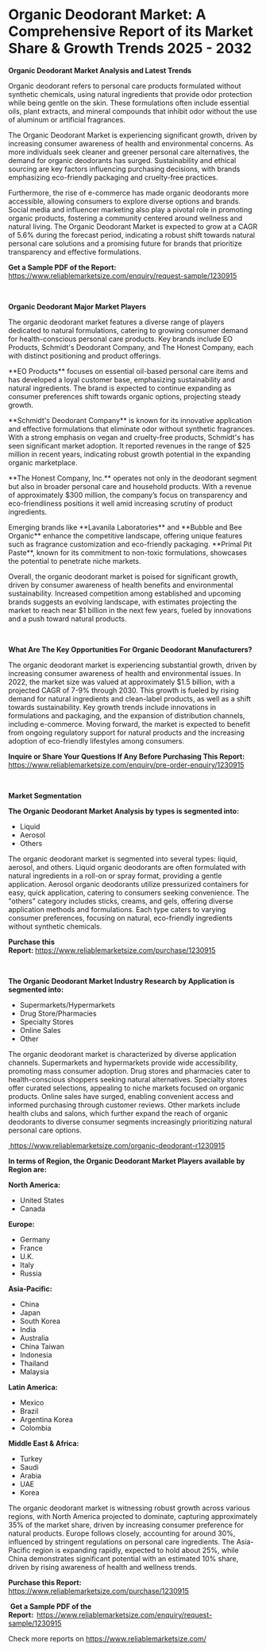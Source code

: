 <p><h1>Organic Deodorant Market: A Comprehensive Report of its Market Share & Growth Trends 2025 - 2032</h1></p><p><strong>Organic Deodorant Market Analysis and Latest Trends</strong></p>
<p><p>Organic deodorant refers to personal care products formulated without synthetic chemicals, using natural ingredients that provide odor protection while being gentle on the skin. These formulations often include essential oils, plant extracts, and mineral compounds that inhibit odor without the use of aluminum or artificial fragrances.</p><p>The Organic Deodorant Market is experiencing significant growth, driven by increasing consumer awareness of health and environmental concerns. As more individuals seek cleaner and greener personal care alternatives, the demand for organic deodorants has surged. Sustainability and ethical sourcing are key factors influencing purchasing decisions, with brands emphasizing eco-friendly packaging and cruelty-free practices.</p><p>Furthermore, the rise of e-commerce has made organic deodorants more accessible, allowing consumers to explore diverse options and brands. Social media and influencer marketing also play a pivotal role in promoting organic products, fostering a community centered around wellness and natural living. The Organic Deodorant Market is expected to grow at a CAGR of 5.6% during the forecast period, indicating a robust shift towards natural personal care solutions and a promising future for brands that prioritize transparency and effective formulations.</p></p>
<p><strong>Get a Sample PDF of the Report:&nbsp;</strong> <a href="https://www.reliablemarketsize.com/enquiry/request-sample/1230915?utm_campaign=2747&utm_medium=2&utm_source=Github&utm_content=ia&utm_term=05042025&utm_id=organic-deodorant">https://www.reliablemarketsize.com/enquiry/request-sample/1230915</a></p>
<p>&nbsp;</p>
<p><strong>Organic Deodorant Major Market Players</strong></p>
<p><p>The organic deodorant market features a diverse range of players dedicated to natural formulations, catering to growing consumer demand for health-conscious personal care products. Key brands include EO Products, Schmidt's Deodorant Company, and The Honest Company, each with distinct positioning and product offerings.</p><p>**EO Products** focuses on essential oil-based personal care items and has developed a loyal customer base, emphasizing sustainability and natural ingredients. The brand is expected to continue expanding as consumer preferences shift towards organic options, projecting steady growth.</p><p>**Schmidt's Deodorant Company** is known for its innovative application and effective formulations that eliminate odor without synthetic fragrances. With a strong emphasis on vegan and cruelty-free products, Schmidt's has seen significant market adoption. It reported revenues in the range of $25 million in recent years, indicating robust growth potential in the expanding organic marketplace.</p><p>**The Honest Company, Inc.** operates not only in the deodorant segment but also in broader personal care and household products. With a revenue of approximately $300 million, the company’s focus on transparency and eco-friendliness positions it well amid increasing scrutiny of product ingredients.</p><p>Emerging brands like **Lavanila Laboratories** and **Bubble and Bee Organic** enhance the competitive landscape, offering unique features such as fragrance customization and eco-friendly packaging. **Primal Pit Paste**, known for its commitment to non-toxic formulations, showcases the potential to penetrate niche markets.</p><p>Overall, the organic deodorant market is poised for significant growth, driven by consumer awareness of health benefits and environmental sustainability. Increased competition among established and upcoming brands suggests an evolving landscape, with estimates projecting the market to reach near $1 billion in the next few years, fueled by innovations and a push toward natural products.</p></p>
<p>&nbsp;</p>
<p><strong>What Are The Key Opportunities For Organic Deodorant Manufacturers?</strong></p>
<p><p>The organic deodorant market is experiencing substantial growth, driven by increasing consumer awareness of health and environmental issues. In 2022, the market size was valued at approximately $1.5 billion, with a projected CAGR of 7-9% through 2030. This growth is fueled by rising demand for natural ingredients and clean-label products, as well as a shift towards sustainability. Key growth trends include innovations in formulations and packaging, and the expansion of distribution channels, including e-commerce. Moving forward, the market is expected to benefit from ongoing regulatory support for natural products and the increasing adoption of eco-friendly lifestyles among consumers.</p></p>
<p><strong>Inquire or Share Your Questions If Any Before Purchasing This Report:</strong> <a href="https://www.reliablemarketsize.com/enquiry/pre-order-enquiry/1230915?utm_campaign=2747&utm_medium=2&utm_source=Github&utm_content=ia&utm_term=05042025&utm_id=organic-deodorant">https://www.reliablemarketsize.com/enquiry/pre-order-enquiry/1230915</a></p>
<p>&nbsp;</p>
<p><strong>Market Segmentation</strong></p>
<p><strong>The Organic Deodorant Market Analysis by types is segmented into:</strong></p>
<p><ul><li>Liquid</li><li>Aerosol</li><li>Others</li></ul></p>
<p><p>The organic deodorant market is segmented into several types: liquid, aerosol, and others. Liquid organic deodorants are often formulated with natural ingredients in a roll-on or spray format, providing a gentle application. Aerosol organic deodorants utilize pressurized containers for easy, quick application, catering to consumers seeking convenience. The "others" category includes sticks, creams, and gels, offering diverse application methods and formulations. Each type caters to varying consumer preferences, focusing on natural, eco-friendly ingredients without synthetic chemicals.</p></p>
<p><strong>Purchase this Report:&nbsp;</strong><a href="https://www.reliablemarketsize.com/purchase/1230915?utm_campaign=2747&utm_medium=2&utm_source=Github&utm_content=ia&utm_term=05042025&utm_id=organic-deodorant">https://www.reliablemarketsize.com/purchase/1230915</a></p>
<p>&nbsp;</p>
<p><strong>The Organic Deodorant Market Industry Research by Application is segmented into:</strong></p>
<p><ul><li>Supermarkets/Hypermarkets</li><li>Drug Store/Pharmacies</li><li>Specialty Stores</li><li>Online Sales</li><li>Other</li></ul></p>
<p><p>The organic deodorant market is characterized by diverse application channels. Supermarkets and hypermarkets provide wide accessibility, promoting mass consumer adoption. Drug stores and pharmacies cater to health-conscious shoppers seeking natural alternatives. Specialty stores offer curated selections, appealing to niche markets focused on organic products. Online sales have surged, enabling convenient access and informed purchasing through customer reviews. Other markets include health clubs and salons, which further expand the reach of organic deodorants to diverse consumer segments increasingly prioritizing natural personal care options.</p></p>
<p><a href="https://www.reliablemarketsize.com/organic-deodorant-r1230915?utm_campaign=2747&utm_medium=2&utm_source=Github&utm_content=ia&utm_term=05042025&utm_id=organic-deodorant">&nbsp;https://www.reliablemarketsize.com/organic-deodorant-r1230915</a></p>
<p><strong>In terms of Region, the Organic Deodorant Market Players available by Region are:</strong></p>
<p>
    <p> <strong> North America: </strong>
        <ul>
            <li>United States</li>
            <li>Canada</li>
        </ul>
        </p> 
    <p> <strong> Europe: </strong>
        <ul>
            <li>Germany</li>
            <li>France</li>
            <li>U.K.</li>
            <li>Italy</li>
            <li>Russia</li>
        </ul>
        </p> 
    <p> <strong> Asia-Pacific: </strong>
        <ul>
            <li>China</li>
            <li>Japan</li>
            <li>South Korea</li>
            <li>India</li>
            <li>Australia</li>
            <li>China Taiwan</li>
            <li>Indonesia</li>
            <li>Thailand</li>
            <li>Malaysia</li>
        </ul>
        </p> 
    <p> <strong> Latin America: </strong>
        <ul>
            <li>Mexico</li>
            <li>Brazil</li>
            <li>Argentina Korea</li>
            <li>Colombia</li>
        </ul>
        </p> 
    <p> <strong> Middle East & Africa: </strong>
        <ul>
            <li>Turkey</li>
            <li>Saudi</li>
            <li>Arabia</li>
            <li>UAE</li>
            <li>Korea</li>
        </ul>
    </p>
    </p>
<p><p>The organic deodorant market is witnessing robust growth across various regions, with North America projected to dominate, capturing approximately 35% of the market share, driven by increasing consumer preference for natural products. Europe follows closely, accounting for around 30%, influenced by stringent regulations on personal care ingredients. The Asia-Pacific region is expanding rapidly, expected to hold about 25%, while China demonstrates significant potential with an estimated 10% share, driven by rising awareness of health and wellness trends.</p></p>
<p><strong>Purchase this Report: </strong><a href="https://www.reliablemarketsize.com/purchase/1230915?utm_campaign=2747&utm_medium=2&utm_source=Github&utm_content=ia&utm_term=05042025&utm_id=organic-deodorant">https://www.reliablemarketsize.com/purchase/1230915</a></p>
<p>&nbsp;<strong>Get a Sample PDF of the Report:&nbsp;&nbsp;</strong><a href="https://www.reliablemarketsize.com/enquiry/request-sample/1230915?utm_campaign=2747&utm_medium=2&utm_source=Github&utm_content=ia&utm_term=05042025&utm_id=organic-deodorant">https://www.reliablemarketsize.com/enquiry/request-sample/1230915</a></p>
<p><strong></strong></p>
<p>Check more reports on <a href="https://www.reliablemarketsize.com/?utm_campaign=2747&utm_medium=2&utm_source=Github&utm_content=ia&utm_term=05042025&utm_id=organic-deodorant">https://www.reliablemarketsize.com/</a></p>
